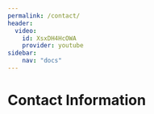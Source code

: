 ```yaml
---
permalink: /contact/
header:
  video:
    id: XsxDH4HcOWA
    provider: youtube
sidebar:
    nav: "docs"
---
```


# Contact Information